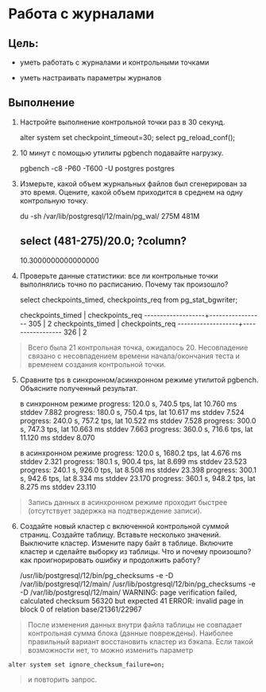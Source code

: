 # Работа с журналами

## Цель:

- уметь работать с журналами и контрольными точками

- уметь настраивать параметры журналов

## Выполнение

1. Настройте выполнение контрольной точки раз в 30 секунд.

    alter system set checkpoint_timeout=30;
    select pg_reload_conf();

2. 10 минут c помощью утилиты pgbench подавайте нагрузку.

    pgbench -c8 -P60 -T600 -U postgres postgres

3. Измерьте, какой объем журнальных файлов был сгенерирован за это время. Оцените, какой объем приходится в среднем на одну контрольную точку.

    du -sh /var/lib/postgresql/12/main/pg_wal/
    275M
    481M

    select (481-275)/20.0;
      ?column?
    ---------------------
     10.3000000000000000

4. Проверьте данные статистики: все ли контрольные точки выполнялись точно по расписанию. Почему так произошло?

    select checkpoints_timed, checkpoints_req from pg_stat_bgwriter;

    checkpoints_timed | checkpoints_req 
    -------------------+-----------------
                   305 |               2
    checkpoints_timed | checkpoints_req 
    -------------------+-----------------
                   326 |               2

> Всего была 21 контрольная точка, ожидалось 20. Несовпадение связано с несовпадением времени начала/окончания теста и временем создания контрольной точки.

5. Сравните tps в синхронном/асинхронном режиме утилитой pgbench. Объясните полученный результат.

    в синхронном режиме
    progress: 120.0 s, 740.5 tps, lat 10.760 ms stddev 7.882
    progress: 180.0 s, 750.4 tps, lat 10.617 ms stddev 7.524
    progress: 240.0 s, 757.2 tps, lat 10.522 ms stddev 7.528
    progress: 300.0 s, 747.3 tps, lat 10.663 ms stddev 7.663
    progress: 360.0 s, 716.6 tps, lat 11.120 ms stddev 8.070

    в асинхронном режиме
    progress: 120.0 s, 1680.2 tps, lat 4.676 ms stddev 2.321
    progress: 180.1 s, 900.4 tps, lat 8.699 ms stddev 23.523
    progress: 240.1 s, 926.0 tps, lat 8.508 ms stddev 23.398
    progress: 300.1 s, 942.6 tps, lat 8.334 ms stddev 23.170
    progress: 360.1 s, 948.2 tps, lat 8.275 ms stddev 23.110

> Запись данных в асинхронном режиме проходит быстрее (отсутствует задержка на подтверждение записи).

6. Создайте новый кластер с включенной контрольной суммой страниц. Создайте таблицу. Вставьте несколько значений. Выключите кластер. Измените пару байт в таблице. Включите кластер и сделайте выборку из таблицы. Что и почему произошло? как проигнорировать ошибку и продолжить работу?

    /usr/lib/postgresql/12/bin/pg_checksums -e -D /var/lib/postgresql/12/main/
    /usr/lib/postgresql/12/bin/pg_checksums -e -D /var/lib/postgresql/12/main/
    WARNING:  page verification failed, calculated checksum 56320 but expected 41
    ERROR:  invalid page in block 0 of relation base/21361/22967

> После изменения данных внутри файла таблицы не совпадает контрольная сумма блока (данные повреждены). Наиболее правильный вариант восстановить кластер из бэкапа. Если такой возможности нет, то можно изменить параметр

    alter system set ignore_checksum_failure=on;

> и повторить запрос.
